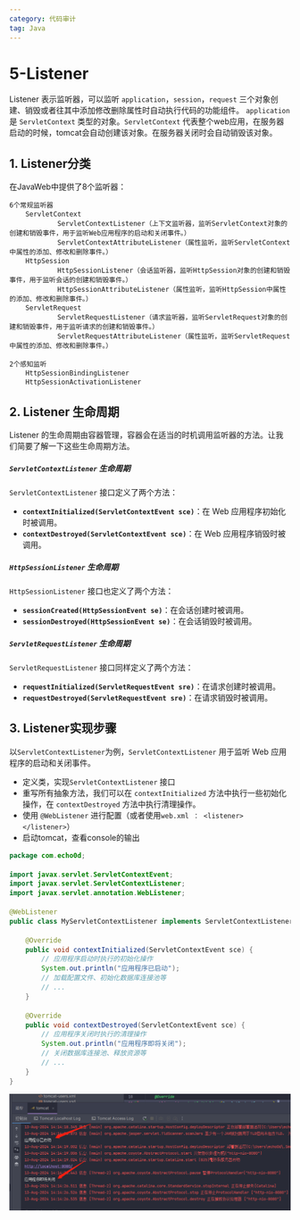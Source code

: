 ```yaml
---
category: 代码审计
tag: Java
---
```


# 5-Listener

Listener 表示监听器，可以监听 `application`，`session`，`request` 三个对象创建、销毁或者往其中添加修改删除属性时自动执行代码的功能组件。 `application` 是 `ServletContext` 类型的对象。`ServletContext` 代表整个web应用，在服务器启动的时候，tomcat会自动创建该对象。在服务器关闭时会自动销毁该对象。

## 1. Listener分类

在JavaWeb中提供了8个监听器：

```
6个常规监听器
    ServletContext
            ServletContextListener（上下文监听器，监听ServletContext对象的创建和销毁事件，用于监听Web应用程序的启动和关闭事件。）
            ServletContextAttributeListener（属性监听，监听ServletContext中属性的添加、修改和删除事件。）
    HttpSession
            HttpSessionListener（会话监听器，监听HttpSession对象的创建和销毁事件，用于监听会话的创建和销毁事件。）
            HttpSessionAttributeListener（属性监听，监听HttpSession中属性的添加、修改和删除事件。）
    ServletRequest
            ServletRequestListener（请求监听器，监听ServletRequest对象的创建和销毁事件，用于监听请求的创建和销毁事件。）
            ServletRequestAttributeListener（属性监听，监听ServletRequest中属性的添加、修改和删除事件。）

2个感知监听
    HttpSessionBindingListener
    HttpSessionActivationListener
```



## 2. Listener 生命周期

Listener 的生命周期由容器管理，容器会在适当的时机调用监听器的方法。让我们简要了解一下这些生命周期方法。

#####  `ServletContextListener` 生命周期

 `ServletContextListener` 接口定义了两个方法：

- **`contextInitialized(ServletContextEvent sce)`**：在 Web 应用程序初始化时被调用。
- **`contextDestroyed(ServletContextEvent sce)`**：在 Web 应用程序销毁时被调用。

#####  `HttpSessionListener` 生命周期

`HttpSessionListener` 接口也定义了两个方法：

- **`sessionCreated(HttpSessionEvent se)`**：在会话创建时被调用。
- **`sessionDestroyed(HttpSessionEvent se)`**：在会话销毁时被调用。

##### `ServletRequestListener` 生命周期

`ServletRequestListener` 接口同样定义了两个方法：

- **`requestInitialized(ServletRequestEvent sre)`**：在请求创建时被调用。
- **`requestDestroyed(ServletRequestEvent sre)`**：在请求销毁时被调用。

## 3. Listener实现步骤

以`ServletContextListener`为例，`ServletContextListener` 用于监听 Web 应用程序的启动和关闭事件。

- 定义类，实现`ServletContextListener` 接口
- 重写所有抽象方法，我们可以在 `contextInitialized` 方法中执行一些初始化操作，在 `contextDestroyed` 方法中执行清理操作。
- 使用 `@WebListener` 进行配置（或者使用`web.xml ： <listener></listener>`）
- 启动tomcat，查看console的输出

```java
package com.echo0d;

import javax.servlet.ServletContextEvent;
import javax.servlet.ServletContextListener;
import javax.servlet.annotation.WebListener;

@WebListener
public class MyServletContextListener implements ServletContextListener {

    @Override
    public void contextInitialized(ServletContextEvent sce) {
        // 应用程序启动时执行的初始化操作
        System.out.println("应用程序已启动");
        // 加载配置文件、初始化数据库连接池等
        // ...
    }

    @Override
    public void contextDestroyed(ServletContextEvent sce) {
        // 应用程序关闭时执行的清理操作
        System.out.println("应用程序即将关闭");
        // 关闭数据库连接池、释放资源等
        // ...
    }
}
```

![image-20240813141650756](img/5-JavaWeb_Listener/image-20240813141650756.png)

